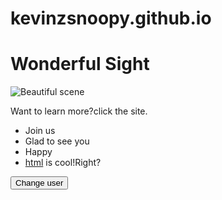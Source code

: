 # kevinzsnoopy.github.io<!DOCTYPE html>
<html>
  <head>
    <link href="styles/style.css" rel="stylesheet" type="text/css">
    <link href='http://fonts.font.im/css?family=Oswald:700' rel='stylesheet' type='text/css'>
    <meta charset="utf-8">
    <title>My test page</title>
  </head>
  <body>
    	<h1>Wonderful Sight</h1>
	<img src="images/sight.jpg" alt="Beautiful scene">
	<P>Want to learn more?click the site.</P>
	<ul>
	 <li>Join us</li>
	 <li>Glad to see you</li>
	 <li>Happy</li>
	 <li><a href="https://developer.mozilla.org/zh-CN/">html</a> is cool!Right?
	</ul>
<button>Change user</button>
<script src="scripts/main.js"></script>
  </body>
</html>
